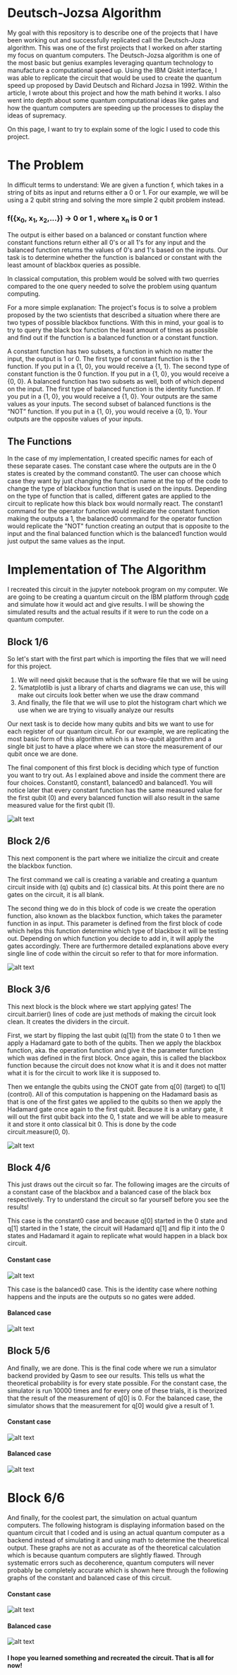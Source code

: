 # Deutsch-Jozsa Algorithm
My goal with this repository is to describe one of the projects that I have been working out and successfully replicated call the Deutsch-Joza algorithm. This was one of the first projects that I worked on after starting my focus on quantum computers. The Deutsch-Jozsa algorithm is one of the most basic but genius examples leveraging quantum technology to manufacture a computational speed up. Using the IBM Qiskit interface, I was able to replicate the circuit that would be used to create the quantum speed up proposed by David Deutsch and Richard Jozsa in 1992. Within the article, I wrote about this project and how the math behind it works. I also went into depth about some quantum computational ideas like gates and how the quantum computers are speeding up the processes to display the ideas of supremacy.

On this page, I want to try to explain some of the logic I used to code this project.

# The Problem
In difficult terms to understand: We are given a function f, which takes in a string of bits as input and returns either a 0 or 1. For our example, we will be using a 2 qubit string and solving the more simple 2 qubit problem instead. 
### f({x<sub>0</sub>, x<sub>1</sub>, x<sub>2</sub>,...}) → 0 or 1 , where x<sub>n</sub> is 0 or 1
The output is either based on a balanced or constant function where constant functions return either all 0's or all 1's for any input and the balanced function returns the values of 0's and 1's based on the inputs. Our task is to determine whether the function is balanced or constant with the least amount of blackbox queries as possible.

In classical computation, this problem would be solved with two querries compared to the one query needed to solve the problem using quantum computing.

For a more simple explanation: The project's focus is to solve a problem proposed by the two scientists that described a situation where there are two types of possible blackbox functions. With this in mind, your goal is to try to query the black box function the least amount of times as possible and find out if the function is a balanced function or a constant function.

A constant function has two subsets, a function in which no matter the input, the output is 1 or 0. The first type of constant function is the 1 function. If you put in a {1, 0}, you would receive a {1, 1}. The second type of constant function is the 0 function. If you put in a {1, 0}, you would receive a {0, 0}. A balanced function has two subsets as well, both of which depend on the input. The first type of balanced function is the identity function. If you put in a {1, 0}, you would receive a {1, 0}. Your outputs are the same values as your inputs. The second subset of balanced functions is the “NOT” function. If you put in a {1, 0}, you would receive a {0, 1}. Your outputs are the opposite values of your inputs.

## The Functions
In the case of my implementation, I created specific names for each of these separate cases. The constant case where the outputs are in the 0 states is created by the command constant0. The user can choose which case they want by just changing the function name at the top of the code to change the type of blackbox function that is used on the inputs. Depending on the type of function that is called, different gates are applied to the circuit to replicate how this black box would normally react. The constant1 command for the operator function would replicate the constant function making the outputs a 1, the balanced0 command for the operator function would replicate the "NOT" function creating an output that is opposite to the input and the final balanced function which is the balanced1 function would just output the same values as the input. 

# Implementation of The Algorithm
I recreated this circuit in the jupyter notebook program on my computer. We are going to be creating a quantum circuit on the IBM platform through [code](https://github.com/Aryaan962/deutsch-josza-algorithm/edit/master/Python%20Code) and simulate how it would act and give results. I will be showing the simulated results and the actual results if it were to run the code on a quantum computer.

## Block 1/6
So let's start with the first part which is importing the files that we will need for this project.
1. We will need qiskit because that is the software file that we will be using
2. %matplotlib is just a library of charts and diagrams we can use, this will make out circuits look better when we use the draw command
3. And finally, the file that we will use to plot the histogram chart which we use when we are trying to visually analyze our results

Our next task is to decide how many qubits and bits we want to use for each register of our quantum circuit. For our example, we are replicating the most basic form of this algorithm which is a two-qubit algorithm and a single bit just to have a place where we can store the measurement of our qubit once we are done.

The final component of this first block is deciding which type of function you want to try out. As I explained above and inside the comment there are four choices. Constant0, constant1, balanced0 and balanced1. You will notice later that every constant function has the same measured value for the first qubit (0) and every balanced function will also result in the same measured value for the first qubit (1).

![alt text](images/Deutsch-Josza1.PNG)

## Block 2/6
This next component is the part where we initialize the circuit and create the blackbox function.

The first command we call is creating a variable and creating a quantum circuit inside with (q) qubits and (c) classical bits. At this point there are no gates on the circuit, it is all blank.

The second thing we do in this block of code is we create the operation function, also known as the blackbox function, which takes the parameter function in as input. This parameter is defined from the first block of code which helps this function determine which type of blackbox it will be testing out. Depending on which function you decide to add in, it will apply the gates accordingly. There are furthermore detailed explanations above every single line of code within the circuit so refer to that for more information.

![alt text](images/Deutsch-Josza2.PNG)

## Block 3/6
This next block is the block where we start applying gates! The circuit.barrier() lines of code are just methods of making the circuit look clean. It creates the dividers in the circuit.

First, we start by flipping the last qubit (q[1]) from the state 0 to 1 then we apply a Hadamard gate to both of the qubits. Then we apply the blackbox function, aka. the operation function and give it the parameter function which was defined in the first block. Once again, this is called the blackbox function because the circuit does not know what it is and it does not matter what it is for the circuit to work like it is supposed to.

Then we entangle the qubits using the CNOT gate from q[0] (target) to q[1] (control). All of this computation is happening on the Hadamard basis as that is one of the first gates we applied to the qubits so then we apply the Hadamard gate once again to the first qubit. Because it is a unitary gate, it will out the first qubit back into the 0, 1 state and we will be able to measure it and store it onto classical bit 0. This is done by the code circuit.measure(0, 0).

![alt text](images/Deutsch-Josza3.PNG)

## Block 4/6
This just draws out the circuit so far. The following images are the circuits of a constant case of the blackbox and a balanced case of the black box respectively. Try to understand the circuit so far yourself before you see the results!

This case is the constant0 case and because q[0] started in the 0 state and q[1] started in the 1 state, the circuit will Hadamard q[1] and flip it into the 0 states and Hadamard it again to replicate what would happen in a black box circuit.

#### Constant case
![alt text](images/Deutsch-Josza4-constant.PNG) 

This case is the balanced0 case. This is the identity case where nothing happens and the inputs are the outputs so no gates were added.
#### Balanced case
![alt text](images/Deutsch-Josza4-balanced.PNG)

## Block 5/6
And finally, we are done. This is the final code where we run a simulator backend provided by Qasm to see our results. This tells us what the theoretical probability is for every state possible. For the constant case, the simulator is run 10000 times and for every one of these trials, it is theorized that the result of the measurement of q[0] is 0. For the balanced case, the simulator shows that the measurement for q[0] would give a result of 1.

#### Constant case
![alt text](images/Deutsch-Josza5-constant.PNG)

#### Balanced case
![alt text](images/Deutsch-Josza5-balanced.PNG)

# Block 6/6
And finally, for the coolest part, the simulation on actual quantum computers. The following histogram is displaying information based on the quantum circuit that I coded and is using an actual quantum computer as a backend instead of simulating it and using math to determine the theoretical output. These graphs are not as accurate as of the theoretical calculation which is because quantum computers are slightly flawed. Through systematic errors such as decoherence, quantum computers will never probably be completely accurate which is shown here through the following graphs of the constant and balanced case of this circuit.

#### Constant case
![alt text](images/Deutsch-Josza6-constant.PNG)

#### Balanced case
![alt text](images/Deutsch-Josza6-balanced.PNG)

#### I hope you learned something and recreated the circuit. That is all for now!
